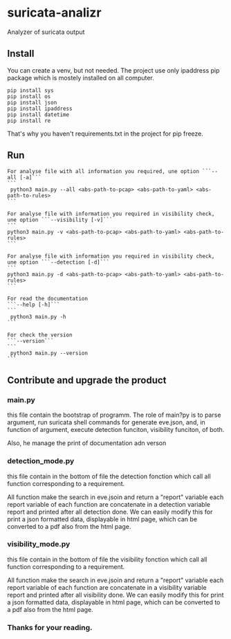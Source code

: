 # suricata-analizr
Analyzer of suricata output

## Install
You can create a venv, but not needed. 
The project use only ipaddress pip package which is mostely installed on all computer. 

```
pip install sys
pip install os
pip install json
pip install ipaddress
pip install datetime
pip install re
```

That's why you haven't requirements.txt in the project for pip freeze.

## Run

    For analyse file with all information you required, une option ```--all [-a]```
    ```
     python3 main.py --all <abs-path-to-pcap> <abs-path-to-yaml> <abs-path-to-rules>   
    ```
  
    For analyse file with information you required in visibility check, une option ```--visibility [-v]```
    ```
    python3 main.py -v <abs-path-to-pcap> <abs-path-to-yaml> <abs-path-to-rules> 
    ```
    
    For analyse file with information you required in visibility check, une option ```--detection [-d]```
    ```
    python3 main.py -d <abs-path-to-pcap> <abs-path-to-yaml> <abs-path-to-rules> 
    ```
    
    For read the documentation 
    ```--help [-h]```
    ```
     python3 main.py -h    
    ```
        
    For check the version 
    ```--version```
    ```
     python3 main.py --version    
    ```

## Contribute and upgrade the product

### main.py

this file contain the bootstrap of programm.
The role of main?py is to parse argument, run suricata shell commands for generate eve.json, and, in function of argument, execute detection funciton, visibility funciton, of both.

Also, he manage the print of documentation adn verson

### detection_mode.py

this file contain in the bottom of file the detection fonction which call all function corresponding to a requirement.

All function make the search in eve.jsoin and return a "report" variable
each report variable of each function are concatenate in a detection variable report and printed after all detection done. We can easily modify this for print a json formatted data, displayable in html page, which can be converted to a pdf also from the html page.

### visibility_mode.py

this file contain in the bottom of file the visibility fonction which call all function corresponding to a requirement.

All function make the search in eve.jsoin and return a "report" variable
each report variable of each function are concatenate in a visibility variable report and printed after all visibility done. We can easily modify this for print a json formatted data, displayable in html page, which can be converted to a pdf also from the html page.

### Thanks for your reading.